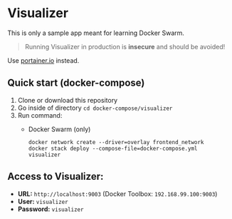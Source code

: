 # Visualizer

This is only a sample app meant for learning Docker Swarm.

> Running Visualizer in production is **insecure** and should be avoided!

Use [portainer.io](https://www.portainer.io/) instead.

## Quick start (docker-compose)
1. Clone or download this repository
1. Go inside of directory `cd docker-compose/visualizer`
1. Run command:
    - Docker Swarm (only)

          docker network create --driver=overlay frontend_network
          docker stack deploy --compose-file=docker-compose.yml visualizer


## Access to Visualizer: 
- **URL:** `http://localhost:9003` (Docker Toolbox: `192.168.99.100:9003`)
- **User:** `visualizer`
- **Password:** `visualizer`